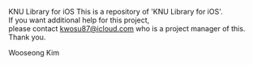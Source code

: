 KNU Library for iOS
This is a repository of 'KNU Library for iOS'.  
If you want additional help for this project,   
please contact kwosu87@icloud.com who is a project manager of this.   
Thank you.

Wooseong Kim
